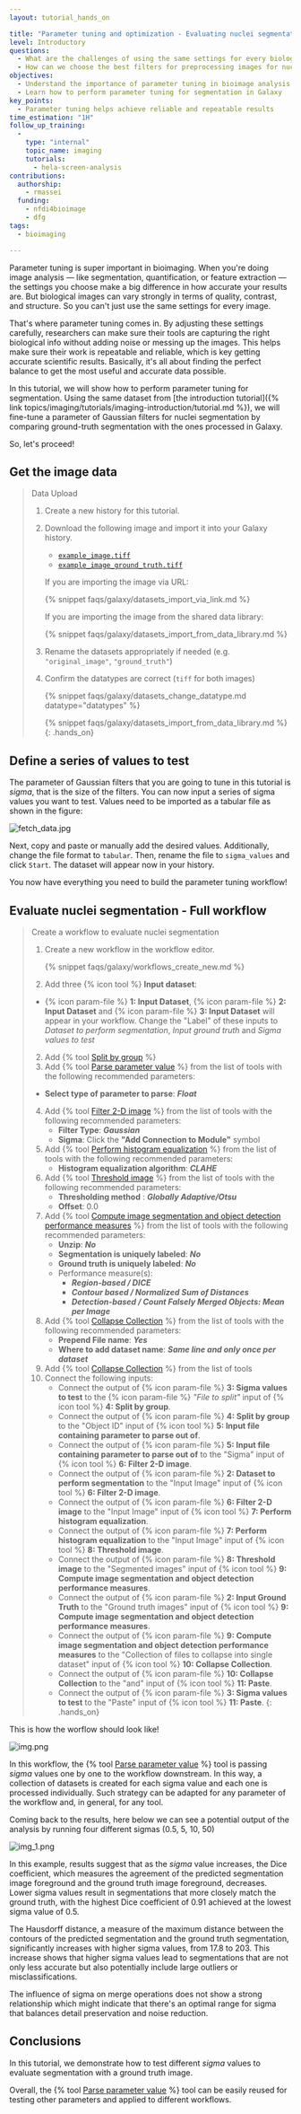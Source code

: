 ```yaml
---
layout: tutorial_hands_on

title: "Parameter tuning and optimization - Evaluating nuclei segmentation with Galaxy"
level: Introductory
questions:
  - What are the challenges of using the same settings for every biological image, and how does parameter tuning address these challenges?
  - How can we choose the best filters for preprocessing images for nuclei segmentation?
objectives:
  - Understand the importance of parameter tuning in bioimage analysis for achieving accurate results
  - Learn how to perform parameter tuning for segmentation in Galaxy
key_points:
  - Parameter tuning helps achieve reliable and repeatable results
time_estimation: "1H"
follow_up_training:
  -
    type: "internal"
    topic_name: imaging
    tutorials:
      - hela-screen-analysis
contributions:
  authorship:
    - rmassei
  funding:
    - nfdi4bioimage
    - dfg
tags:
  - bioimaging

---
```



Parameter tuning is super important in bioimaging. 
When you're doing image analysis — like segmentation, quantification, or feature extraction — the settings you choose make a big difference in how accurate your results are. 
But biological images can vary strongly in terms of quality, contrast, and structure. 
So you can't just use the same settings for every image. 

That's where parameter tuning comes in. 
By adjusting these settings carefully, researchers can make sure their tools are capturing the right biological info without adding noise or messing up the images. 
This helps make sure their work is repeatable and reliable, which is key getting accurate scientific results. 
Basically, it's all about finding the perfect balance to get the most useful and accurate data possible.

In this tutorial, we will show how to perform parameter tuning for segmentation. Using the same dataset from
[the introduction tutorial]({% link topics/imaging/tutorials/imaging-introduction/tutorial.md %}), we will fine-tune a parameter of Gaussian filters for nuclei segmentation by
comparing ground-truth segmentation with the ones processed in Galaxy.

So, let's proceed!

## Get the image data

> <hands-on-title>Data Upload</hands-on-title>
>
> 1. Create a new history for this tutorial.
>
> 2. Download the following image and import it into your Galaxy history.
>    - [`example_image.tiff`](../../images/parameter-tuning/example_image.tiff)
>    - [`example_image_ground_truth.tiff`](../../images/parameter-tuning/example_image_ground_truth.tiff)
>    
>    If you are importing the image via URL:
>
>    {% snippet faqs/galaxy/datasets_import_via_link.md %}
>
>    If you are importing the image from the shared data library:
>
>    {% snippet faqs/galaxy/datasets_import_from_data_library.md %}
>
> 3. Rename the datasets appropriately if needed (e.g. `"original_image"`, `"ground_truth"`)
>
> 4. Confirm the datatypes are correct (`tiff` for both images)
>
>    {% snippet faqs/galaxy/datasets_change_datatype.md datatype="datatypes" %}
> 
>    {% snippet faqs/galaxy/datasets_import_from_data_library.md %}
{: .hands_on}


## Define a series of values to test

The parameter of Gaussian filters that you are going to tune in this tutorial is *sigma*, that is the size of the filters. You can now input a series of sigma values you want to test. Values need to be imported as a tabular file as
shown in the figure:

![fetch_data.jpg](../../images/parameter-tuning/fetch_data.jpg)

Next, copy and paste or manually add the desired values. Additionally, change the file format to `tabular`. Then, rename the file to `sigma_values` and click `Start`.
The dataset will appear now in your history.


You now have everything you need to build the parameter tuning workflow!

## Evaluate nuclei segmentation - Full workflow

> <hands-on-title>Create a workflow to evaluate nuclei segmentation</hands-on-title>
>
> 1. Create a new workflow in the workflow editor.
>
>    {% snippet faqs/galaxy/workflows_create_new.md %}
>
> 
> 2. Add three {% icon tool %} **Input dataset**:
> - {% icon param-file %} **1: Input Dataset**, {% icon param-file %} **2: Input Dataset** and {% icon param-file %} **3: Input Dataset** will appear in your workflow. 
> Change the "Label" of these inputs to *Dataset to perform segmentation*, *Input ground truth* and *Sigma values to test*
> 2. Add {% tool [Split by group](toolshed.g2.bx.psu.edu/repos/bgruening/split_file_on_column/tp_split_on_column/0.6) %} 
> 3. Add {% tool [Parse parameter value](param_value_from_file) %} from the list of tools with the following recommended parameters:
>   - **Select type of parameter to parse**: ***Float***
> 4. Add {% tool [Filter 2-D image](toolshed.g2.bx.psu.edu/repos/imgteam/2d_simple_filter/ip_filter_standard/1.12.0+galaxy1) %} from the list of tools with the following recommended parameters: 
>    - **Filter Type**: ***Gaussian*** 
>    - **Sigma**: Click the **"Add Connection to Module"** symbol
> 5. Add {% tool [Perform histogram equalization](toolshed.g2.bx.psu.edu/repos/imgteam/2d_histogram_equalization/ip_histogram_equalization/0.18.1+galaxy0) %} from the list of tools with the following recommended parameters:
>    - **Histogram equalization algorithm**: ***CLAHE***
> 6. Add {% tool [Threshold image](toolshed.g2.bx.psu.edu/repos/imgteam/2d_auto_threshold/ip_threshold/0.18.1+galaxy3) %} from the list of tools with the following recommended parameters:
>    - **Thresholding method** : ***Globally Adaptive/Otsu***
>    - **Offset**: 0.0
> 7. Add {% tool [Compute image segmentation and object detection performance measures](toolshed.g2.bx.psu.edu/repos/imgteam/segmetrics/ip_segmetrics/1.4.0-2) %} from the list of tools with the following recommended parameters:
>    - **Unzip**: ***No***
>    - **Segmentation is uniquely labeled**: ***No***
>    - **Ground truth is uniquely labeled**: ***No***
>    - Performance measure(s):
>      - ***Region-based / DICE***
>      - ***Contour based / Normalized Sum of Distances***
>      - ***Detection-based / Count Falsely Merged Objects: Mean per Image***
> 8. Add {% tool [Collapse Collection](toolshed.g2.bx.psu.edu/repos/nml/collapse_collections/collapse_dataset/5.1.0) %} from the list of tools with the following recommended parameters:
>    - **Prepend File name**: ***Yes***
>    - **Where to add dataset name**: ***Same line and only once per dataset***
> 9. Add {% tool [Collapse Collection](Paste1) %} from the list of tools
> 9. Connect the following inputs:
>     - Connect the output of {% icon param-file %} **3: Sigma values to test** to the {% icon param-file %} *"File to split"*
>     input of {% icon tool %} **4: Split by group**.
>     - Connect the output of {% icon param-file %} **4: Split by group** to the "Object ID"
>     input of {% icon tool %} **5: Input file containing parameter to parse out of**. 
>     - Connect the output of {% icon param-file %} **5: Input file containing parameter to parse out of** to the "Sigma"
>     input of {% icon tool %} **6: Filter 2-D image**. 
>     - Connect the output of {% icon param-file %} **2: Dataset to perform segmentation** to the "Input Image"
>     input of {% icon tool %} **6: Filter 2-D image**. 
>     - Connect the output of {% icon param-file %} **6: Filter 2-D image** to the "Input Image"
>     input of {% icon tool %} **7: Perform histogram equalization**. 
>     - Connect the output of {% icon param-file %} **7: Perform histogram equalization** to the "Input Image"
>     input of {% icon tool %} **8: Threshold image**. 
>     - Connect the output of {% icon param-file %} **8: Threshold image** to the "Segmented images"
>     input of {% icon tool %} **9: Compute image segmentation and object detection performance measures**. 
>     - Connect the output of {% icon param-file %} **2: Input Ground Truth** to the "Ground truth images"
>     input of {% icon tool %} **9: Compute image segmentation and object detection performance measures**. 
>     - Connect the output of {% icon param-file %} **9: Compute image segmentation and object detection performance measures** to the "Collection of files to collapse into single dataset"
>     input of {% icon tool %} **10: Collapse Collection**. 
>     - Connect the output of {% icon param-file %} **10: Collapse Collection** to the "and"
>     input of {% icon tool %} **11: Paste**.
>     - Connect the output of {% icon param-file %} **3: Sigma values to test** to the "Paste"
>     input of {% icon tool %} **11: Paste**.
{: .hands_on}


This is how the worflow should look like!

![img.png](../../images/parameter-tuning/workflow_parameter_tuning.png)

In this workflow, the {% tool [Parse parameter value](param_value_from_file) %} tool is passing *sigma* values one by one to the workflow downstream. In this way, a collection
of datasets is created for each sigma value and each one is processed individually.
Such strategy can be adapted for any parameter of the workflow and, in general, for any tool.

Coming back to the results, here below we can see a potential output of the analysis by running four different sigmas (0.5, 5, 10, 50)

![img_1.png](../../images/parameter-tuning/table_results.png)

In this example, results suggest that as the *sigma* value increases,
the Dice coefficient, which measures the agreement of the predicted segmentation image foreground and
the ground truth image foreground, decreases. Lower sigma values result in segmentations 
that more closely match the ground truth, with the highest Dice coefficient of 
0.91 achieved at the lowest sigma value of 0.5. 

The Hausdorff 
distance, a measure of the maximum distance between the contours of the predicted segmentation and the ground truth segmentation, significantly 
increases with higher sigma values, from 17.8 to 203. This increase shows that higher sigma values lead to segmentations 
that are not only less accurate but also potentially include large outliers or
misclassifications.

The influence of sigma on merge operations does not show a strong relationship which might indicate that 
there's an optimal range for sigma 
that balances detail preservation and noise reduction. 

## Conclusions

In this tutorial, we demonstrate how to test different *sigma* values to 
evaluate segmentation with a ground truth image. 

Overall, the {% tool [Parse parameter value](param_value_from_file) %} tool 
can be easily reused for testing other parameters and applied to different workflows.